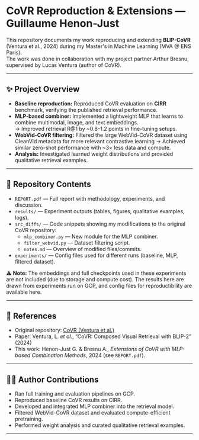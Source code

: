# CoVR Reproduction & Extensions — Guillaume Henon-Just

This repository documents my work reproducing and extending **BLIP-CoVR** (Ventura et al., 2024) 
during my Master's in Machine Learning (MVA @ ENS Paris).  
The work was done in collaboration with my project partner Arthur Bresnu, supervised by Lucas Ventura 
(author of CoVR).

---

## ✨ Project Overview

- **Baseline reproduction:** Reproduced CoVR evaluation on **CIRR** benchmark, verifying the published retrieval performance.
- **MLP-based combiner:** Implemented a lightweight MLP that learns to combine multimodal, image, and text embeddings.  
  → Improved retrieval R@1 by ~0.8–1.2 points in fine-tuning setups.
- **WebVid-CoVR filtering:** Filtered the large WebVid-CoVR dataset using CleanVid metadata for more relevant contrastive learning
  → Achieved similar zero-shot performance with ~3× less data and compute.
- **Analysis:** Investigated learned weight distributions and provided qualitative retrieval examples.

---

## 📁 Repository Contents

- `REPORT.pdf` — Full report with methodology, experiments, and discussion.
- `results/` — Experiment outputs (tables, figures, qualitative examples, logs).
- `src_diffs/` — Code snippets showing my modifications to the original CoVR repository:
  - `mlp_combiner.py` — New module for the MLP combiner.
  - `filter_webvid.py` — Dataset filtering script.
  - `notes.md` — Overview of modified files/commits.
- `experiments/` — Config files used for different runs (baseline, MLP, filtered dataset).

⚠️ **Note:** The embeddings and full checkpoints used in these experiments are not included 
(due to storage and compute cost). The results here are drawn from experiments run on GCP, 
and config files for reproductibility are available here.

---

## 🔗 References

- Original repository: [CoVR (Ventura et al.)]([https://github.com/lucas-ventura/CoVR])  
- Paper: Ventura, L. *et al.*, “CoVR: Composed Visual Retrieval with BLIP-2” (2024)  
- This work: Henon-Just G. & Bresnu A., *Extensions of CoVR with MLP-based Combination Methods*, 2024 (see `REPORT.pdf`).

---

## 👨‍💻 Author Contributions

- Ran full training and evaluation pipelines on GCP.  
- Reproduced baseline CoVR results on CIRR.  
- Developed and integrated MLP combiner into the retrieval model.  
- Filtered WebVid-CoVR dataset and evaluated compute-efficient pretraining.  
- Performed weight analysis and curated qualitative retrieval examples.  

---
